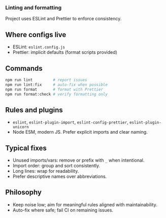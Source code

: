 ### Linting and formatting

Project uses ESLint and Prettier to enforce consistency.

## Where configs live

- ESLint: `eslint.config.js`
- Prettier: implicit defaults (format scripts provided)

## Commands

```bash
npm run lint         # report issues
npm run lint:fix     # auto-fix when possible
npm run format       # format with Prettier
npm run format:check # verify formatting only
```

## Rules and plugins

- `eslint`, `eslint-plugin-import`, `eslint-config-prettier`, `eslint-plugin-unicorn`
- Node ESM, modern JS. Prefer explicit imports and clear naming.

## Typical fixes

- Unused imports/vars: remove or prefix with `_` when intentional.
- Import order: group and sort consistently.
- Long lines: wrap for readability.
- Prefer descriptive names over abbreviations.

## Philosophy

- Keep noise low; aim for meaningful rules aligned with maintainability.
- Auto-fix where safe; fail CI on remaining issues.

